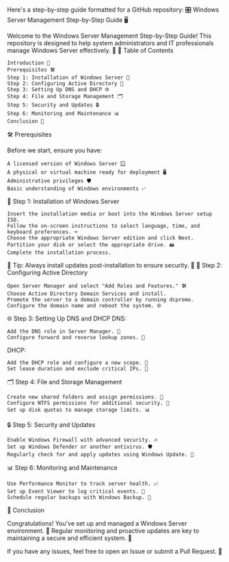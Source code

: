 Here's a step-by-step guide formatted for a GitHub repository:
🎛️ Windows Server Management Step-by-Step Guide 🖥️

Welcome to the Windows Server Management Step-by-Step Guide! This repository is designed to help system administrators and IT professionals manage Windows Server effectively. 🚀
📖 Table of Contents

    Introduction 🎉
    Prerequisites 🛠️
    Step 1: Installation of Windows Server 💾
    Step 2: Configuring Active Directory 📂
    Step 3: Setting Up DNS and DHCP 🌐
    Step 4: File and Storage Management 🗂️
    Step 5: Security and Updates 🔒
    Step 6: Monitoring and Maintenance 📊
    Conclusion 🎯

🛠️ Prerequisites

Before we start, ensure you have:

    A licensed version of Windows Server 🪟
    A physical or virtual machine ready for deployment 🖥️
    Administrative privileges 🛡️
    Basic understanding of Windows environments ✅

💾 Step 1: Installation of Windows Server

    Insert the installation media or boot into the Windows Server setup ISO.
    Follow the on-screen instructions to select language, time, and keyboard preferences. ⌨️
    Choose the appropriate Windows Server edition and click Next.
    Partition your disk or select the appropriate drive. 🖴
    Complete the installation process.

📌 Tip: Always install updates post-installation to ensure security. 🔄
📂 Step 2: Configuring Active Directory

    Open Server Manager and select "Add Roles and Features." 🛠️
    Choose Active Directory Domain Services and install.
    Promote the server to a domain controller by running dcpromo.
    Configure the domain name and reboot the system. 🌐

🌐 Step 3: Setting Up DNS and DHCP
DNS:

    Add the DNS role in Server Manager. 📌
    Configure forward and reverse lookup zones. 🔄

DHCP:

    Add the DHCP role and configure a new scope. 📡
    Set lease duration and exclude critical IPs. 🚀

🗂️ Step 4: File and Storage Management

    Create new shared folders and assign permissions. 📁
    Configure NTFS permissions for additional security. 🔐
    Set up disk quotas to manage storage limits. 📊

🔒 Step 5: Security and Updates

    Enable Windows Firewall with advanced security. 🔥
    Set up Windows Defender or another antivirus. 🛡️
    Regularly check for and apply updates using Windows Update. 🔄

📊 Step 6: Monitoring and Maintenance

    Use Performance Monitor to track server health. 📈
    Set up Event Viewer to log critical events. 📝
    Schedule regular backups with Windows Backup. 💾

🎯 Conclusion

Congratulations! You’ve set up and managed a Windows Server environment. 🎉 Regular monitoring and proactive updates are key to maintaining a secure and efficient system. 🚀

If you have any issues, feel free to open an Issue or submit a Pull Request. 💬

